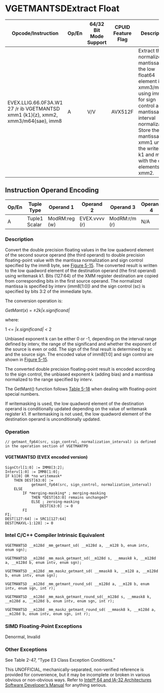 # VGETMANTSD**Extract Float**

| Opcode/Instruction                                                               | Op/En | 64/32 Bit Mode Support | CPUID Feature Flag | Description                                                                                                                                                                                                                          |
| -------------------------------------------------------------------------------- | ----- | ---------------------- | ------------------ | ------------------------------------------------------------------------------------------------------------------------------------------------------------------------------------------------------------------------------------ |
| EVEX.LLIG.66.0F3A.W1 27 /r ib VGETMANTSD xmm1 {k1}{z}, xmm2, xmm3/m64{sae}, imm8 | A     | V/V                    | AVX512F            | Extract the normalized mantissa of the low float64 element in xmm3/m64 using imm8 for sign control and mantissa interval normalization. Store the mantissa to xmm1 under the writemask k1 and merge with the other elements of xmm2. |

## Instruction Operand Encoding

| Op/En | Tuple Type    | Operand 1     | Operand 2     | Operand 3     | Operand 4 |
| ----- | ------------- | ------------- | ------------- | ------------- | --------- |
| A     | Tuple1 Scalar | ModRM:reg (w) | EVEX.vvvv (r) | ModRM:r/m (r) | N/A       |

### Description

Convert the double precision floating values in the low quadword element of the second source operand (the third operand) to double precision floating-point value with the mantissa normalization and sign control specified by the imm8 byte, see [Figure 5-15](/x86/vgetmantpd#fig-5-15). The converted result is written to the low quadword element of the destination operand (the first operand) using writemask k1. Bits (127:64) of the XMM register destination are copied from corresponding bits in the first source operand. The normalized mantissa is specified by interv (imm8[1:0]) and the sign control (sc) is specified by bits 3:2 of the immediate byte.

The conversion operation is:

_GetMant_(_x_) = *±*2*k|x.significand|*

where:

1 _<_= _|x.significand| <_ 2

Unbiased exponent k can be either 0 or -1, depending on the interval range defined by interv, the range of the significand and whether the exponent of the source is even or odd. The sign of the final result is determined by sc and the source sign. The encoded value of imm8[1:0] and sign control are shown in [Figure 5-15](/x86/vgetmantpd#fig-5-15).

The converted double precision floating-point result is encoded according to the sign control, the unbiased exponent k (adding bias) and a mantissa normalized to the range specified by interv.

The GetMant() function follows [Table 5-18](/x86/vgetmantpd#tbl-5-18) when dealing with floating-point special numbers.

If writemasking is used, the low quadword element of the destination operand is conditionally updated depending on the value of writemask register k1. If writemasking is not used, the low quadword element of the destination operand is unconditionally updated.

### Operation

```
// getmant_fp64(src, sign_control, normalization_interval) is defined in the operation section of VGETMANTPD

```

#### VGETMANTSD (EVEX encoded version)

```
SignCtrl[1:0] := IMM8[3:2];
Interv[1:0] := IMM8[1:0];
IF k1[0] OR *no writemask*
    THEN DEST[63:0] :=
            getmant_fp64(src, sign_control, normalization_interval)
    ELSE
        IF *merging-masking* ; merging-masking
            THEN *DEST[63:0] remains unchanged*
            ELSE ; zeroing-masking
                DEST[63:0] := 0
        FI
FI;
DEST[127:64] := SRC1[127:64]
DEST[MAXVL-1:128] := 0

```

### Intel C/C++ Compiler Intrinsic Equivalent

```
VGETMANTSD __m128d _mm_getmant_sd( __m128d a, __m128 b, enum intv, enum sgn);

```

```
VGETMANTSD __m128d _mm_mask_getmant_sd(__m128d s, __mmask8 k, __m128d a, __m128d b, enum intv, enum sgn);

```

```
VGETMANTSD __m128d _mm_maskz_getmant_sd( __mmask8 k, __m128 a, __m128d b, enum intv, enum sgn);

```

```
VGETMANTSD __m128d _mm_getmant_round_sd( __m128d a, __m128 b, enum intv, enum sgn, int r);

```

```
VGETMANTSD __m128d _mm_mask_getmant_round_sd(__m128d s, __mmask8 k, __m128d a, __m128d b, enum intv, enum sgn, int r);

```

```
VGETMANTSD __m128d _mm_maskz_getmant_round_sd( __mmask8 k, __m128d a, __m128d b, enum intv, enum sgn, int r);

```

### SIMD Floating-Point Exceptions

Denormal, Invalid

### Other Exceptions

See Table 2-47, “Type E3 Class Exception Conditions.”

This UNOFFICIAL, mechanically-separated, non-verified reference is provided for convenience, but it may be
incomplete or broken in various obvious or non-obvious
ways. Refer to [Intel® 64 and IA-32 Architectures Software Developer’s Manual](https://software.intel.com/en-us/download/intel-64-and-ia-32-architectures-sdm-combined-volumes-1-2a-2b-2c-2d-3a-3b-3c-3d-and-4) for anything serious.

